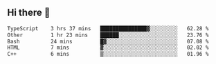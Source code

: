 ## Hi there 👋

 <!--START_SECTION:waka-->

```txt
TypeScript    3 hrs 37 mins   ███████████████▓░░░░░░░░░   62.28 %
Other         1 hr 23 mins    ██████░░░░░░░░░░░░░░░░░░░   23.76 %
Bash          24 mins         █▓░░░░░░░░░░░░░░░░░░░░░░░   07.08 %
HTML          7 mins          ▓░░░░░░░░░░░░░░░░░░░░░░░░   02.02 %
C++           6 mins          ▒░░░░░░░░░░░░░░░░░░░░░░░░   01.96 %
```

<!--END_SECTION:waka-->

<!--
**ValentinRapp/ValentinRapp** is a ✨ _special_ ✨ repository because its `README.md` (this file) appears on your GitHub profile.

Here are some ideas to get you started:

- 🔭 I’m currently working on ...
- 🌱 I’m currently learning ...
- 👯 I’m looking to collaborate on ...
- 🤔 I’m looking for help with ...
- 💬 Ask me about ...
- 📫 How to reach me: ...
- 😄 Pronouns: ...
- ⚡ Fun fact: ...
-->

